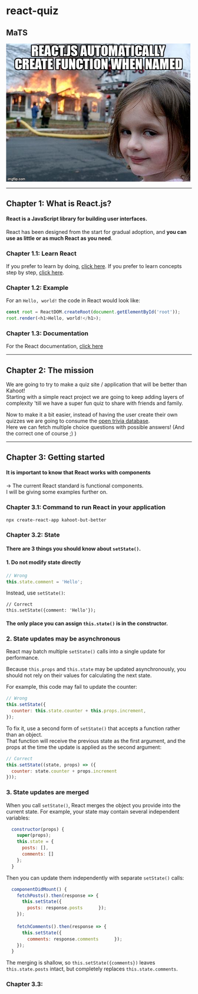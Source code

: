 # react-quiz

## MaTS

![meme](images/meme.png)

---
## Chapter 1: What is React.js?

#### React is a JavaScript library for building user interfaces.
React has been designed from the start for gradual adoption, and **you can use as little or as much React as you need**.

### Chapter 1.1: Learn React

If you prefer to learn by doing, [click here](https://reactjs.org/tutorial/tutorial.html).
If you prefer to learn concepts step by step, [click here](https://reactjs.org/docs/hello-world.html).

### Chapter 1.2: Example

For an ```Hello, world!``` the code in React would look like:
````javascript
const root = ReactDOM.createRoot(document.getElementById('root'));
root.render(<h1>Hello, world!</h1>);
````

### Chapter 1.3: Documentation

For the React documentation, [click here](https://reactjs.org/docs/getting-started.html)

---
## Chapter 2: The mission

We are going to try to make a quiz site / application that will be better than Kahoot!  
Starting with a simple react project we are going to keep adding layers of complexity 'till we have a super fun quiz to share with friends and family.

Now to make it a bit easier, instead of having the user create their own quizzes we are going to consume the [open trivia database](https://opentdb.com/).  
Here we can fetch multiple choice questions with possible answers! (And the correct one of course ;) )

---

## Chapter 3: Getting started
#### It is important to know that React works with components
→ The current React standard is functional components.  
I will be giving some examples further on.

### Chapter 3.1: Command to run React in your application

````
npx create-react-app kahoot-but-better
````

### Chapter 3.2: State

#### There are 3 things you should know about ```setState()```.

#### 1. Do not modify state directly

````javascript
// Wrong
this.state.comment = 'Hello';
````
Instead, use ```setState()```:
````
// Correct
this.setState({comment: 'Hello'});
````

#### The only place you can assign ```this.state()``` is in the constructor.

### 2. State updates may be asynchronous 

React may batch multiple ```setState()``` calls into a single update for performance.

Because ```this.props``` and ```this.state``` may be updated asynchronously, you should not rely on their values for calculating the next state.

For example, this code may fail to update the counter:

````javascript
// Wrong
this.setState({
  counter: this.state.counter + this.props.increment,
});
````

To fix it, use a second form of ```setState()``` that accepts a function rather than an object.  
That function will receive the previous state as the first argument, and the props at the time the update is applied as the second argument:

````javascript
// Correct
this.setState((state, props) => ({
  counter: state.counter + props.increment
}));
````

### 3. State updates are merged

When you call ```setState()```, React merges the object you provide into the current state.
For example, your state may contain several independent variables:

````javascript
  constructor(props) {
    super(props);
    this.state = {
      posts: [], 
      comments: []    
    };
  }
````

Then you can update them independently with separate ```setState()``` calls:

````javascript
  componentDidMount() {
    fetchPosts().then(response => {
      this.setState({
        posts: response.posts      });
    });

    fetchComments().then(response => {
      this.setState({
        comments: response.comments      });
    });
  }
````

The merging is shallow, so ```this.setState({comments})``` leaves ```this.state.posts``` intact, but completely replaces ```this.state.comments```.

### Chapter 3.3: 